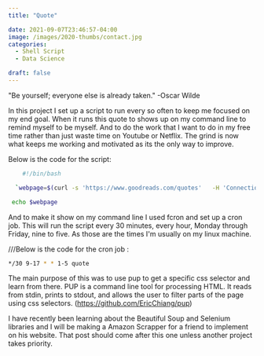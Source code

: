 ```yaml
---
title: "Quote"

date: 2021-09-07T23:46:57-04:00
image: /images/2020-thumbs/contact.jpg
categories:
  - Shell Script
  - Data Science

draft: false
---
```

"Be yourself; everyone else is already taken." -Oscar Wilde

<!--more-->

In this project I set up a script to run every so often to keep me focused on my end goal. When it runs this quote to shows up on my command line to remind myself to be myself. And to do the work that I want to do in my free time rather than just waste time on Youtube or Netflix. The grind is now what keeps me working and motivated as its the only way to improve.

Below is the code for the script:
```bash
	#!/bin/bash

  `webpage=$(curl -s 'https://www.goodreads.com/quotes'   -H 'Connection: keep-alive'   -H 'Cache-Control: max-age=0'   -H 'DNT: 1'   -H 'Upgrade-Insecure-Requests: 1'   -H 'User-Agent: Mozilla/5.0 (X11; Linux x86_64) AppleWebKit/537.36 (KHTML, like Gecko) Chrome/92.0.4515.159Safari/537.36' | pup "body > div.content > div.mainContentContainer > div.mainContent > div.mainContentFloat > div.leftContainer > div.quotes > div:nth-child(1) > div.quoteDetails > div.quoteText text{}")`

 echo $webpage
 ```

And to make it show on my command line I used fcron and set up a cron job. This will run the script every 30 minutes, every hour, Monday through Friday, nine to five. As those are the times I'm usually on my linux machine.  

///Below is the code for the cron job :

```bash
*/30 9-17 * * 1-5 quote
```


The main purpose of this was to use pup to get a specific css selector and learn from there. PUP is a command line tool for processing HTML. It reads from stdin, prints to stdout, and allows the user to filter parts of the page using css selectors. (https://github.com/EricChiang/pup)

I have recently been learning about the Beautiful Soup and Selenium libraries and I will be making a Amazon Scrapper for a friend to implement on his website. That post should come after this one unless another project takes priority.

